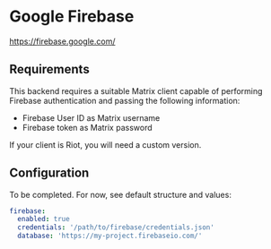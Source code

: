# Google Firebase
https://firebase.google.com/

## Requirements
This backend requires a suitable Matrix client capable of performing Firebase authentication and passing the following
information:
- Firebase User ID as Matrix username
- Firebase token as Matrix password

If your client is Riot, you will need a custom version.

## Configuration
To be completed. For now, see default structure and values:
```yaml
firebase:
  enabled: true
  credentials: '/path/to/firebase/credentials.json'
  database: 'https://my-project.firebaseio.com/'
```
